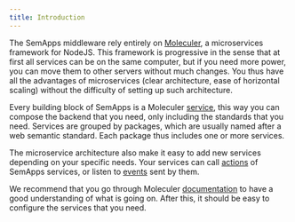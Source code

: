 ```yaml
---
title: Introduction
---
```


The SemApps middleware rely entirely on [Moleculer](https://moleculer.services/), a microservices framework for NodeJS.
This framework is progressive in the sense that at first all services can be on the same computer, but if you need more
power, you can move them to other servers without much changes. You thus have all the advantages of microservices (clear
architecture, ease of horizontal scaling) without the difficulty of setting up such architecture.

Every building block of SemApps is a Moleculer [service](https://moleculer.services/docs/0.14/services.html), this way 
you can compose the backend that you need, only including the standards that you need. Services are grouped by packages,
which are usually named after a web semantic standard. Each package thus includes one or more services.

The microservice architecture also make it easy to add new services depending on your specific needs. Your services can
call [actions](https://moleculer.services/docs/0.14/actions.html) of SemApps services, or listen to
[events](https://moleculer.services/docs/0.14/events.html) sent by them.

We recommend that you go through Moleculer [documentation](https://moleculer.services/docs/0.14/) to have a good 
understanding of what is going on. After this, it should be easy to configure the services that you need.
